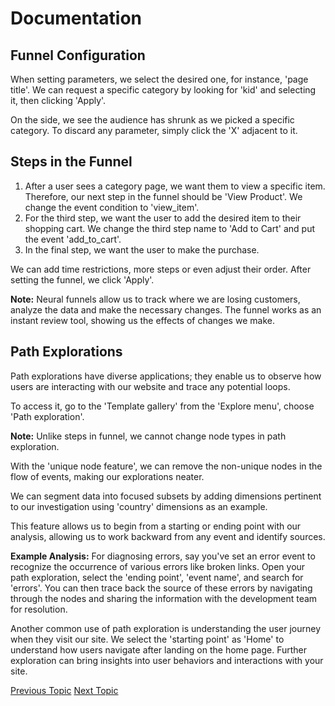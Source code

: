 # Documentation

## Funnel Configuration

When setting parameters, we select the desired one, for instance, 'page title'. We can request a specific category by looking for 'kid' and selecting it, then clicking 'Apply'.

On the side, we see the audience has shrunk as we picked a specific category. To discard any parameter, simply click the 'X' adjacent to it.

## Steps in the Funnel

1. After a user sees a category page, we want them to view a specific item. Therefore, our next step in the funnel should be 'View Product'. We change the event condition to 'view_item'.
2. For the third step, we want the user to add the desired item to their shopping cart. We change the third step name to 'Add to Cart' and put the event 'add_to_cart'.
3. In the final step, we want the user to make the purchase.

We can add time restrictions, more steps or even adjust their order. After setting the funnel, we click 'Apply'.

**Note:** Neural funnels allow us to track where we are losing customers, analyze the data and make the necessary changes. The funnel works as an instant review tool, showing us the effects of changes we make.

## Path Explorations

Path explorations have diverse applications; they enable us to observe how users are interacting with our website and trace any potential loops.

To access it, go to the 'Template gallery' from the 'Explore menu', choose 'Path exploration'.

**Note:** Unlike steps in funnel, we cannot change node types in path exploration.

With the 'unique node feature', we can remove the non-unique nodes in the flow of events, making our explorations neater.

We can segment data into focused subsets by adding dimensions pertinent to our investigation using 'country' dimensions as an example.

This feature allows us to begin from a starting or ending point with our analysis, allowing us to work backward from any event and identify sources.

**Example Analysis:** For diagnosing errors, say you've set an error event to recognize the occurrence of various errors like broken links. Open your path exploration, select the 'ending point', 'event name', and search for 'errors'. You can then trace back the source of these errors by navigating through the nodes and sharing the information with the development team for resolution.

Another common use of path exploration is understanding the user journey when they visit our site. We select the 'starting point' as 'Home' to understand how users navigate after landing on the home page. Further exploration can bring insights into user behaviors and interactions with your site.

[Previous Topic](<Google_Analytics_4_(GA4)_Documentation.md>) [Next Topic](Path_Explorations.md)
